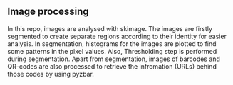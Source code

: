 ## Image processing 
In this repo, images are analysed with skimage. The images are firstly segmented to create separate regions according to their identity for easier analysis. In segmentation, histograms for the images are plotted  to find some patterns in the pixel values. Also, Thresholding step is performed during segmentation.
Apart from segmentation, images of barcodes and QR-codes are also processed to retrieve the infromation (URLs) behind those codes by using pyzbar.
